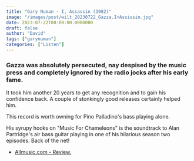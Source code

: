 ```yaml
---
title: "Gary Numan - I, Assassin (1982)"
image: "/images/post/wilt_20230722_Gazza.I+Assissin.jpg"
date: 2023-07-22T00:00:00.0000000
draft: false
author: "David"
tags: ["garynuman"]
categories: ["Listen"]
---
```

### Gazza was absolutely persecuted, nay despised by the music press and completely ignored by the radio jocks after his early fame.

 It took him another 20 years to get any recognition and to gain his confidence back. A couple of stonkingly good releases certainly helped him.

 This record is worth owning for Pino Palladino's bass playing alone. 

 His syrupy hooks on "Music For Chameleons" is the soundtrack to Alan Partridge's air bass guitar playing in one of his hilarious season two episodes. Back of the net!

-  [Allmusic.com - Review.](https://www.allmusic.com/album/i-assassin-mw0000230271)